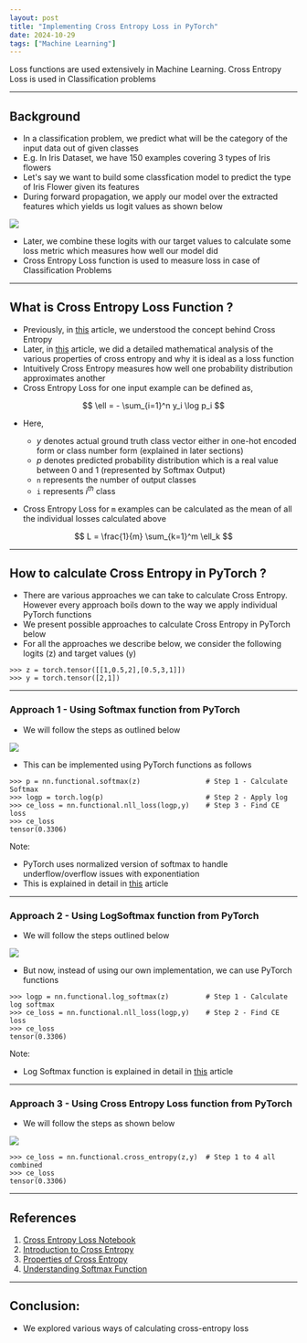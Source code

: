 ```yaml
---
layout: post
title: "Implementing Cross Entropy Loss in PyTorch"
date: 2024-10-29
tags: ["Machine Learning"]
---
```


Loss functions are used extensively in Machine Learning. Cross Entropy Loss is used in Classification problems

---
## Background

- In a classification problem, we predict what will be the category of the input data out of given classes
- E.g. In Iris Dataset, we have 150 examples covering 3 types of Iris flowers
- Let's say we want to build some classfication model to predict the type of Iris Flower given its features
- During forward propagation, we apply our model over the extracted features which yields us logit values as shown below

<img src="{{site.url}}/images/loss_fn/logit2.png">

- Later, we combine these logits with our target values to calculate some loss metric which measures how well our model did
- Cross Entropy Loss function is used to measure loss in case of Classification Problems

---

## What is Cross Entropy Loss Function ?

- Previously, in [this](https://gouherdanish.github.io/2024/08/15/cross-entropy.html) article, we understood the concept behind Cross Entropy 
- Later, in [this](https://gouherdanish.github.io/2024/08/16/properties-of-cross-entropy.html) article, we did a detailed mathematical analysis of the various properties of cross entropy and why it is ideal as a loss function
- Intuitively Cross Entropy measures how well one probability distribution approximates another
- Cross Entropy Loss for one input example can be defined as,

$$ \ell = - \sum_{i=1}^n y_i \log p_i $$

- Here,
    - $y$ denotes actual ground truth class vector either in one-hot encoded form or class number form (explained in later sections)
    - $p$ denotes predicted probability distribution which is a real value between 0 and 1 (represented by Softmax Output)
    - `n` represents the number of output classes 
    - `i` represents $i^{th}$ class

- Cross Entropy Loss for `m` examples can be calculated as the mean of all the individual losses calculated above

$$ L = \frac{1}{m} \sum_{k=1}^m \ell_k $$


---
## How to calculate Cross Entropy in PyTorch ?

- There are various approaches we can take to calculate Cross Entropy. However every approach boils down to the way we apply individual PyTorch functions
- We present possible approaches to calculate Cross Entropy in PyTorch below
- For all the approaches we describe below, we consider the following logits (z) and target values (y)

```
>>> z = torch.tensor([[1,0.5,2],[0.5,3,1]])
>>> y = torch.tensor([2,1])
```

---
### Approach 1 - Using Softmax function from PyTorch 

- We will follow the steps as outlined below

<img src="{{site.url}}/images/loss_fn/loss1.png">

- This can be implemented using PyTorch functions as follows

```
>>> p = nn.functional.softmax(z)                # Step 1 - Calculate Softmax
>>> logp = torch.log(p)                         # Step 2 - Apply log
>>> ce_loss = nn.functional.nll_loss(logp,y)    # Step 3 - Find CE loss
>>> ce_loss
tensor(0.3306)
```

Note:
- PyTorch uses normalized version of softmax to handle underflow/overflow issues with exponentiation
- This is explained in detail in [this](https://gouherdanish.github.io/2024/10/28/softmax.html) article

---

### Approach 2 - Using LogSoftmax function from PyTorch 

- We will follow the steps outlined below

<img src="{{site.url}}/images/loss_fn/loss2.png">

- But now, instead of using our own implementation, we can use PyTorch functions

```
>>> logp = nn.functional.log_softmax(z)         # Step 1 - Calculate log softmax
>>> ce_loss = nn.functional.nll_loss(logp,y)    # Step 2 - Find CE loss
>>> ce_loss
tensor(0.3306)
```

Note:
- Log Softmax function is explained in detail in [this](https://gouherdanish.github.io/2024/10/28/softmax.html) article

---

### Approach 3 - Using Cross Entropy Loss function from PyTorch 

- We will follow the steps as shown below

<img src="{{site.url}}/images/loss_fn/loss3.png">

```
>>> ce_loss = nn.functional.cross_entropy(z,y)  # Step 1 to 4 all combined
>>> ce_loss
tensor(0.3306)
```

---
## References

1. [Cross Entropy Loss Notebook](https://github.com/gouherdanish/ml_concepts/blob/main/cross_entropy_loss.ipynb)
2. [Introduction to Cross Entropy](https://gouherdanish.github.io/2024/08/15/cross-entropy.html)
3. [Properties of Cross Entropy](https://gouherdanish.github.io/2024/08/16/properties-of-cross-entropy.html)
4. [Understanding Softmax Function](https://gouherdanish.github.io/2024/10/28/softmax.html)


---
## Conclusion:

- We explored various ways of calculating cross-entropy loss
